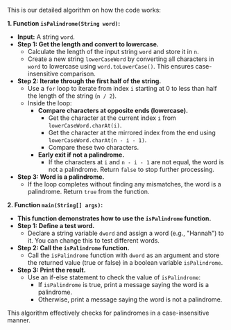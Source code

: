 This is our detailed algorithm on how the code works: 

**1. Function `isPalindrome(String word)`:**

* **Input:** A string `word`.
* **Step 1: Get the length and convert to lowercase.**
    * Calculate the length of the input string `word` and store it in `n`.
    * Create a new string `lowerCaseWord` by converting all characters in `word` to lowercase using `word.toLowerCase()`. This ensures case-insensitive comparison.
* **Step 2: Iterate through the first half of the string.**
    * Use a `for` loop to iterate from index `i` starting at 0 to less than half the length of the string (`n / 2`).
    * Inside the loop:
        * **Compare characters at opposite ends (lowercase).**
            * Get the character at the current index `i` from `lowerCaseWord.charAt(i)`.
            * Get the character at the mirrored index from the end using `lowerCaseWord.charAt(n - i - 1)`.
            * Compare these two characters.
        * **Early exit if not a palindrome.**
            * If the characters at `i` and `n - i - 1` are not equal, the word is not a palindrome. Return `false` to stop further processing.
* **Step 3: Word is a palindrome.**
    * If the loop completes without finding any mismatches, the word is a palindrome. Return `true` from the function.

**2. Function `main(String[] args)`:**

* **This function demonstrates how to use the `isPalindrome` function.**
* **Step 1: Define a test word.**
    * Declare a string variable `dword` and assign a word (e.g., "Hannah") to it. You can change this to test different words.
* **Step 2: Call the `isPalindrome` function.**
    * Call the `isPalindrome` function with `dword` as an argument and store the returned value (true or false) in a boolean variable `isPalindrome`.
* **Step 3: Print the result.**
    * Use an if-else statement to check the value of `isPalindrome`:
        * If `isPalindrome` is true, print a message saying the word is a palindrome.
        * Otherwise, print a message saying the word is not a palindrome.

This algorithm effectively checks for palindromes in a case-insensitive manner.
